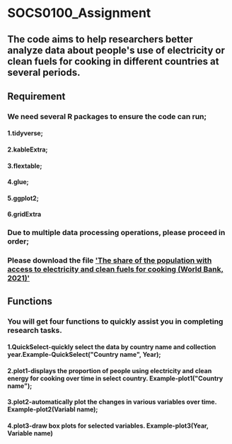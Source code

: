 # SOCS0100_Assignment
## The code aims to help researchers better analyze data about people's use of electricity or clean fuels for cooking in different countries at several periods.
## Requirement
### We need several R packages to ensure the code can run;
#### 1.tidyverse;
#### 2.kableExtra;
#### 3.flextable;
#### 4.glue;
#### 5.ggplot2;
#### 6.gridExtra 
### Due to multiple data processing operations, please proceed in order;
### Please download the file ['The share of the population with access to electricity and clean fuels for cooking (World Bank, 2021)'](https://github.com/owid/owid-datasets/blob/master/datasets/Number%20of%20people%20with%20and%20without%20energy%20access%20(OWID%20based%20on%20World%20Bank%2C%202021)/Number%20of%20people%20with%20and%20without%20energy%20access%20(OWID%20based%20on%20World%20Bank%2C%202021).csv)
## Functions
### You will get four functions to quickly assist you in completing research tasks.
#### 1.QuickSelect-quickly select the data by country name and collection year.Example-QuickSelect("Country name", Year);
#### 2.plot1-displays the proportion of people using electricity and clean energy for cooking over time in select country. Example-plot1("Country name");
#### 3.plot2-automatically plot the changes in various variables over time. Example-plot2(Variabl name);
#### 4.plot3-draw box plots for selected variables. Example-plot3(Year, Variable name)
